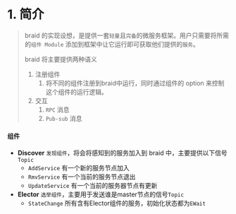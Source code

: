 # 1. 简介

> braid 的实现设想，是提供一套`轻量`且`完备`的微服务框架。用户只需要将所需的`组件 Module` 添加到框架中让它运行即可获取他们提供的`服务`。
>
> braid 将主要提供两种语义
>
> 1. 注册组件
>    1. 将不同的组件注册到braid中运行，同时通过组件的 option 来控制这个组件的运行逻辑。
> 2. 交互
>    1.  `RPC` 消息
>    2.  `Pub-sub` 消息



#### 组件

* **Discover** `发现组件`，将会将感知到的服务加入到 braid 中，主要提供以下信号`Topic`
  * `AddService` 有一个新的服务节点加入
  * `RmvService` 有一个当前的服务节点退出
  * `UpdateService` 有一个当前的服务器节点有更新
* **Elector** `选举组件`，主要用于发送谁是master节点的信号`Topic`
  * `StateChange`  所有含有Elector组件的服务，初始化状态都为`EWait`

